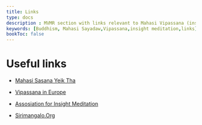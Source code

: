 ```yaml
---
title: Links
type: docs
description : MVMR section with links relevant to Mahasi Vipassana (insight) meditation
keywords: [Buddhism, Mahasi Sayadaw,Vipassana,insight meditation,links] 
bookToc: false
---
```


# Useful links

- [Mahasi Sasana Yeik Tha](http://www.mahasi.org.mm)

- [Vipassana in Europe](http://mahasi.eu)

- [Assosiation for Insight Meditation](http://aimwell.org)

- [Sirimangalo.Org](https://www.sirimangalo.org/)


